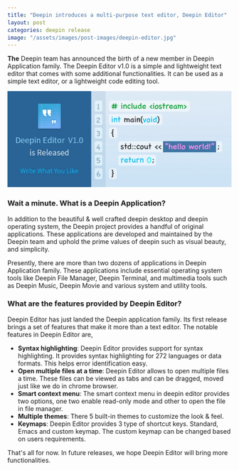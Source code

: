```yaml
---
title: "Deepin introduces a multi-purpose text editor, Deepin Editor"
layout: post
categories: deepin release
image: "/assets/images/post-images/deepin-editor.jpg"
---
```


**The** Deepin team has announced the birth of a new member in Deepin Application family. The Deepin Editor v1.0 is a simple and lightweight text editor that comes with some additional functionalities. It can be used as a simple text editor, or a lightweight code editing tool.

![Deepin Editor banner](/assets/images/post-images/deepin-editor.jpg)

### Wait a minute. What is a Deepin Application?
In addition to the beautiful & well crafted deepin desktop and deepin operating system, the Deepin project provides a handful of original applications. These applications are developed and maintained by the Deepin team and uphold the prime values of deepin such as visual beauty, and simplicity.

Presently, there are more than two dozens of applications in Deepin Application family. These applications include essential operating system tools like Deepin File Manager, Deepin Terminal, and multimedia tools such as Deepin Music, Deepin Movie and various system and utility tools.

### What are the features provided by Deepin Editor?
Deepin Editor has just landed the Deepin application family. Its first release brings a set of features that make it more than a text editor. The notable features in Deepin Editor are,
- **Syntax highlighting**: Deepin Editor provides support for syntax highlighting. It provides syntax highlighting for 272 languages or data formats. This helps error identification easy.
- **Open multiple files at a time**: Deepin Editor allows to open multiple files a time. These files can be viewed as tabs and can be dragged, moved just like we do in chrome browser.
- **Smart context menu**: The smart context menu in deepin editor provides two options, one two enable read-only mode and other to open the file in file manager.
- **Multiple themes**: There 5 built-in themes to customize the look & feel.
- **Keymaps**: Deepin Editor provides 3 type of shortcut keys. Standard, Emacs and custom keymap. The custom keymap can be changed based on users requirements.

That's all for now. In future releases, we hope Deepin Editor will bring more functionalities.